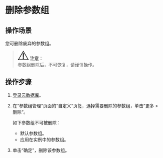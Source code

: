 # 删除参数组<a name="zh-cn_topic_0049456843"></a>

## 操作场景<a name="section248112021479"></a>

您可删除废弃的参数组。

>![](public_sys-resources/icon-notice.gif) **注意：**   
>参数组删除后，不可恢复，请谨慎操作。  

## 操作步骤<a name="s97272bf3c5b243c39b9e0dc5c2fc1972"></a>

1.  [登录云数据库](https://support.huaweicloud.com/qs-rds/rds_login.html)。
2.  在“参数组管理“页面的“自定义“页签，选择需要删除的参数组，单击“更多  \>  删除“。

    如下参数组不可被删除：

    -   默认参数组。
    -   应用在实例中的参数组。

3.  单击“确定”，删除该参数组。

